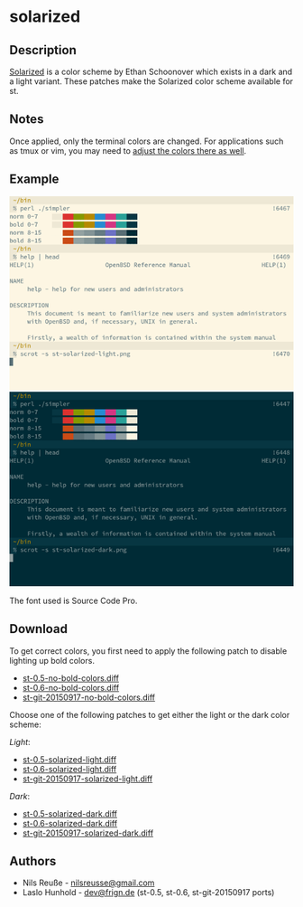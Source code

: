 solarized
=========

Description
-----------

[Solarized](http://ethanschoonover.com/solarized) is a color scheme by
Ethan Schoonover which exists in a dark and a light variant.  These
patches make the Solarized color scheme available for st.


Notes
-----

Once applied, only the terminal colors are changed.  For applications
such as tmux or vim, you may need to
[adjust the colors there as well](https://bbs.archlinux.org/viewtopic.php?id=164108).


Example
-------

[![Screenshot](st-solarized-light-s.png)](st-solarized-light.png)
[![Screenshot](st-solarized-dark-s.png)](st-solarized-dark.png)

The font used is Source Code Pro.

Download
--------

To get correct colors, you first need to apply the following patch
to disable lighting up bold colors.

 * [st-0.5-no-bold-colors.diff](st-0.5-no-bold-colors.diff)
 * [st-0.6-no-bold-colors.diff](st-0.6-no-bold-colors.diff)
 * [st-git-20150917-no-bold-colors.diff](st-git-20150917-no-bold-colors.diff)

Choose one of the following patches to get either the light
or the dark color scheme:

*Light*:

 * [st-0.5-solarized-light.diff](st-0.5-solarized-light.diff)
 * [st-0.6-solarized-light.diff](st-0.6-solarized-light.diff)
 * [st-git-20150917-solarized-light.diff](st-git-20150917-solarized-light.diff)

*Dark*:

 * [st-0.5-solarized-dark.diff](st-0.5-solarized-dark.diff)
 * [st-0.6-solarized-dark.diff](st-0.6-solarized-dark.diff)
 * [st-git-20150917-solarized-dark.diff](st-git-20150917-solarized-dark.diff)

Authors
-------

 * Nils Reuße - nilsreusse@gmail.com
 * Laslo Hunhold - dev@frign.de (st-0.5, st-0.6, st-git-20150917 ports)
